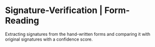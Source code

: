 # Signature-Verification | Form-Reading
Extracting signatures from the hand-written forms and comparing it with original signatures with a confidence score.
